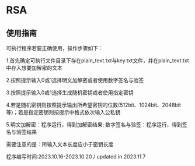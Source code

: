 # RSA
## 使用指南
可执行程序若要正确使用，操作步骤如下：

1.首先确定可执行文件目录下存在plain_text.txt与key.txt文件，并在plain_text.txt中存入想要加解密的文本

2.按照提示输入0或1选择明文加解密或者使用数字签名与验签

3.按照提示输入0或1选择生成随机密钥或者使用指定密钥

4.若是随机密钥则按照提示输出所希望密钥的位数(512bit、1024bit、2048bit等)；若是指定密钥则按提示中格式依次输入公私钥

5.明文加解密：程序运行，得到加解密结果; 数字签名与验签：程序运行，得到签名与验签结果

需要注意的是：所输入文本长度应小于密钥长度

程序编写时间:2023.10.16-2023.10.20 / updated in 2023.11.7


